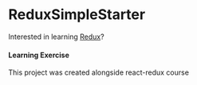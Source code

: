 # ReduxSimpleStarter

Interested in learning [Redux](https://www.udemy.com/react-redux/)?


#### Learning Exercise
This project was created alongside react-redux course